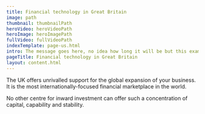 ```yaml
---
title: Financial technology in Great Britain
image: path
thumbnail: thumbnailPath
heroVideo: heroVideoPath
heroImage: heroImagePath
fullVideo: fullVideoPath
indexTemplate: page-us.html
intro: The message goes here, no idea how long it will be but this example copy is 18 words.
pageTitle: Financial technology in Great Britain
layout: content.html
---
```


The UK offers unrivalled support for the global expansion of your business. It is the most internationally-focused financial marketplace in the world. 

No other centre for inward investment can offer such a concentration of capital, capability and stability.